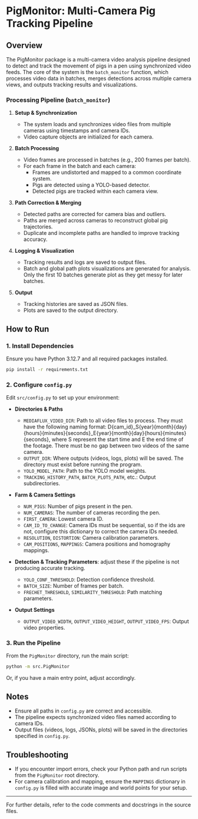 # PigMonitor: Multi-Camera Pig Tracking Pipeline

## Overview

The PigMonitor package is a multi-camera video analysis pipeline designed to detect and track the movement of pigs in a pen using synchronized video feeds. The core of the system is the `batch_monitor` function, which processes video data in batches, merges detections across multiple camera views, and outputs tracking results and visualizations.

### Processing Pipeline (`batch_monitor`)

1. **Setup & Synchronization**  
   - The system loads and synchronizes video files from multiple cameras using timestamps and camera IDs.
   - Video capture objects are initialized for each camera.

2. **Batch Processing**  
   - Video frames are processed in batches (e.g., 200 frames per batch). 
   - For each frame in the batch and each camera:
     - Frames are undistorted and mapped to a common coordinate system.
     - Pigs are detected using a YOLO-based detector.
     - Detected pigs are tracked within each camera view.

3. **Path Correction & Merging**  
   - Detected paths are corrected for camera bias and outliers.
   - Paths are merged across cameras to reconstruct global pig trajectories.
   - Duplicate and incomplete paths are handled to improve tracking accuracy.

4. **Logging & Visualization**  
   - Tracking results and logs are saved to output files.
   - Batch and global path plots visualizations are generated for analysis. Only the first 10 batches generate plot as they get messy for later batches.

5. **Output**  
   - Tracking histories are saved as JSON files.
   - Plots are saved to the output directory.

## How to Run

### 1. Install Dependencies

Ensure you have Python 3.12.7 and all required packages installed.

```bash
pip install -r requirements.txt
```

### 2. Configure `config.py`

Edit `src/config.py` to set up your environment:

- **Directories & Paths**  
  - `MEDIAFLUX_VIDEO_DIR`: Path to all video files to process. They must have the following naming format: D{cam_id}_S{year}{month}{day}{hours}{minutes}{seconds}_E{year}{month}{day}{hours}{minutes}{seconds}, where S represent the start time and E the end time of the footage. There must be no gap between two videos of the same camera. 
  - `OUTPUT_DIR`: Where outputs (videos, logs, plots) will be saved. The directory must exist before running the program.
  - `YOLO_MODEL_PATH`: Path to the YOLO model weights.
  - `TRACKING_HISTORY_PATH`, `BATCH_PLOTS_PATH`, etc.: Output subdirectories.

- **Farm & Camera Settings**  
  - `NUM_PIGS`: Number of pigs present in the pen.
  - `NUM_CAMERAS`: The number of cameras recording the pen.
  - `FIRST_CAMERA`: Lowest camera ID.
  - `CAM_ID_TO_CHANGE`: Camera IDs must be sequential, so if the ids are not, configure this dictionary to correct the camera IDs needed.
  - `RESOLUTION`, `DISTORTION`: Camera calibration parameters.
  - `CAM_POSITIONS`, `MAPPINGS`: Camera positions and homography mappings.

- **Detection & Tracking Parameters**: adjust these if the pipeline is not producing accurate tracking.  
  - `YOLO_CONF_THRESHOLD`: Detection confidence threshold.
  - `BATCH_SIZE`: Number of frames per batch.
  - `FRECHET_THRESHOLD`, `SIMILARITY_THRESHOLD`: Path matching parameters.

- **Output Settings**  
  - `OUTPUT_VIDEO_WIDTH`, `OUTPUT_VIDEO_HEIGHT`, `OUTPUT_VIDEO_FPS`: Output video properties.

### 3. Run the Pipeline

From the `PigMonitor` directory, run the main script:

```bash
python -m src.PigMonitor
```

Or, if you have a main entry point, adjust accordingly.

## Notes

- Ensure all paths in `config.py` are correct and accessible.
- The pipeline expects synchronized video files named according to camera IDs.
- Output files (videos, logs, JSONs, plots) will be saved in the directories specified in `config.py`.

## Troubleshooting

- If you encounter import errors, check your Python path and run scripts from the `PigMonitor` root directory.
- For camera calibration and mapping, ensure the `MAPPINGS` dictionary in `config.py` is filled with accurate image and world points for your setup.

---

For further details, refer to the code comments and docstrings in the source files.
